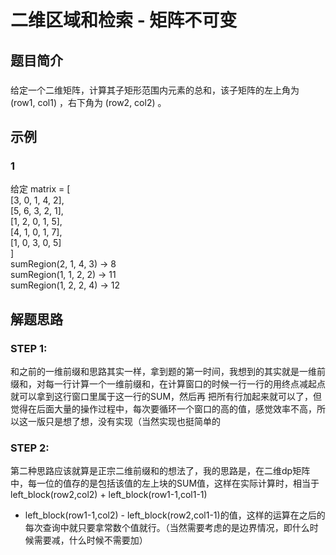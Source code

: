 # 二维区域和检索 - 矩阵不可变
## 题目简介
###   
给定一个二维矩阵，计算其子矩形范围内元素的总和，该子矩阵的左上角为 (row1, col1) ，右下角为 (row2, col2) 。  
## 示例
### 1   
给定 matrix = [  
  [3, 0, 1, 4, 2],  
  [5, 6, 3, 2, 1],  
  [1, 2, 0, 1, 5],  
  [4, 1, 0, 1, 7],  
  [1, 0, 3, 0, 5]  
]  
sumRegion(2, 1, 4, 3) -> 8  
sumRegion(1, 1, 2, 2) -> 11  
sumRegion(1, 2, 2, 4) -> 12  
## 解题思路
### STEP 1:  
和之前的一维前缀和思路其实一样，拿到题的第一时间，我想到的其实就是一维前缀和，对每一行计算一个一维前缀和，在计算窗口的时候一行一行的用终点减起点就可以拿到这行窗口里属于这一行的SUM，然后再
把所有行加起来就可以了，但觉得在后面大量的操作过程中，每次要循环一个窗口的高的值，感觉效率不高，所以这一版只是想了想，没有实现（当然实现也挺简单的
### STEP 2:  
第二种思路应该就算是正宗二维前缀和的想法了，我的思路是，在二维dp矩阵中，每一位的值存的是包括该值的左上块的SUM值，这样在实际计算时，相当于 left_block(row2,col2) + left_block(row1-1,col1-1)
- left_block(row1-1,col2) - left_block(row2,col1-1)的值，这样的运算在之后的每次查询中就只要拿常数个值就行。（当然需要考虑的是边界情况，即什么时候需要减，什么时候不需要加）

